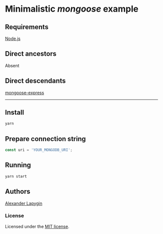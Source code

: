 # Minimalistic *mongoose* example

## Requirements

[Node.js](https://nodejs.org/en/download/package-manager/)

## Direct ancestors

Absent

## Direct descendants

[mongoose-express](https://github.com/softspider/mongoose-express)

---

## Install

```sh
yarn
```

## Prepare connection string

```javascript
const uri = 'YOUR_MONGODB_URI';
```

## Running

```sh
yarn start
```

## Authors

[Alexander Lapygin](https://github.com/AlexanderLapygin)

### License

Licensed under the [MIT license](./LICENSE).
